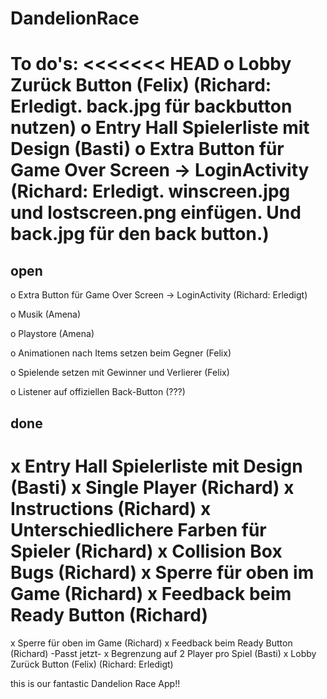 # DandelionRace

To do's:
<<<<<<< HEAD
o Lobby Zurück Button (Felix) (Richard: Erledigt. back.jpg für backbutton nutzen)
o Entry Hall Spielerliste mit Design (Basti)
o Extra Button für Game Over Screen -> LoginActivity (Richard: Erledigt. winscreen.jpg und lostscreen.png einfügen. Und back.jpg für den back button.)
=======

open
----

o Extra Button für Game Over Screen -> LoginActivity (Richard: Erledigt)

o Musik (Amena)

o Playstore (Amena)

o Animationen nach Items setzen beim Gegner (Felix)

o Spielende setzen mit Gewinner und Verlierer (Felix)

o Listener auf offiziellen Back-Button (???)


done
-----
x Entry Hall Spielerliste mit Design (Basti)
x Single Player (Richard)
x Instructions (Richard)
x Unterschiedlichere Farben für Spieler (Richard)
x Collision Box Bugs (Richard)
x Sperre für oben im Game (Richard)
x Feedback beim Ready Button (Richard)
=======
x Sperre für oben im Game (Richard)
x Feedback beim Ready Button (Richard) -Passt jetzt-
x Begrenzung auf 2 Player pro Spiel (Basti)
x Lobby Zurück Button (Felix) (Richard: Erledigt)


this is our fantastic Dandelion Race App!!

